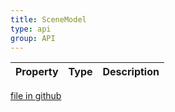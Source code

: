 ```yaml
---
title: SceneModel
type: api
group: API
---
```



Property|Type|Description
---|---|---

[file in github](https://github.com/qgrid/ng2/core/scene.model.d.ts)

